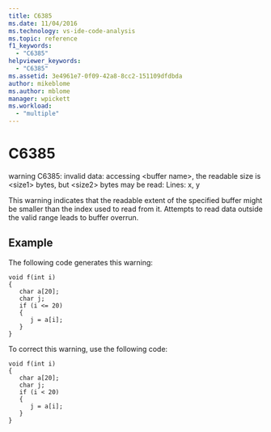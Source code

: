 ```yaml
---
title: C6385
ms.date: 11/04/2016
ms.technology: vs-ide-code-analysis
ms.topic: reference
f1_keywords:
  - "C6385"
helpviewer_keywords:
  - "C6385"
ms.assetid: 3e4961e7-0f09-42a8-8cc2-151109dfdbda
author: mikeblome
ms.author: mblome
manager: wpickett
ms.workload:
  - "multiple"
---
```

# C6385
warning C6385: invalid data: accessing \<buffer name>, the readable size is \<size1> bytes, but \<size2> bytes may be read: Lines: x, y

 This warning indicates that the readable extent of the specified buffer might be smaller than the index used to read from it. Attempts to read data outside the valid range leads to buffer overrun.

## Example
 The following code generates this warning:

```
void f(int i)
{
   char a[20];
   char j;
   if (i <= 20)
   {
      j = a[i];
   }
}
```

 To correct this warning, use the following code:

```
void f(int i)
{
   char a[20];
   char j;
   if (i < 20)
   {
      j = a[i];
   }
}
```